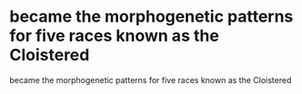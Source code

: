# became the morphogenetic patterns for five races known as the Cloistered

became the morphogenetic patterns for five races known as the Cloistered